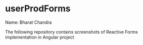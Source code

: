 # userProdForms

Name: Bharat Chandra

The following repository contains screenshots of Reactive Forms implementation in Angular project
